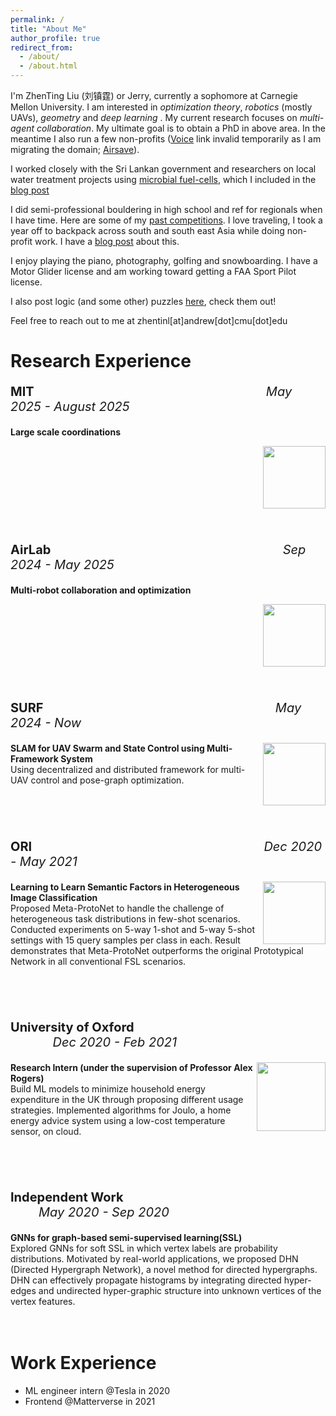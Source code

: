 ```yaml
---
permalink: /
title: "About Me"
author_profile: true
redirect_from: 
  - /about/
  - /about.html
---
```



I'm ZhenTing Liu (刘镇霆) or Jerry, currently a sophomore at Carnegie Mellon University. I am interested in *optimization theory*, *robotics* (mostly UAVs), *geometry* and *deep learning* . My current research focuses on *multi-agent collaboration*. My ultimate goal is to obtain a PhD in above area. In the meantime I also run a few non-profits ([Voice](https://www.action-voice.com/) link invalid temporarily as I am migrating the domain; [Airsave](http://airsave.life/)). 

I worked closely with the Sri Lankan government and researchers on local water treatment projects using [microbial fuel-cells](https://en.wikipedia.org/wiki/Microbial_fuel_cell), which I included in the [blog post](https://jerryzhenting.github.io/posts/2024/06/blog-post-3/) 

I did semi-professional bouldering in high school and ref for regionals when I have time. Here are some of my [past competitions](https://competitions.touchstoneclimbing.com/series/15/events/97/completed). I love traveling, I took a year off to backpack across south and south east Asia while doing non-profit work. I have a [blog post](https://jerryzhenting.github.io/posts/2014/06/blog-post-3/) about this. 


I enjoy playing the piano, photography, golfing and snowboarding. I have a Motor Glider license and am working toward getting a FAA Sport Pilot license. 

I also post logic (and some other) puzzles [here](https://jerryzhenting.github.io/year-archive/), check them out!

Feel free to reach out to me at zhentinl[at]andrew[dot]cmu[dot]edu




<div id="work_experience">
<h1>Research Experience</h1>


<div>
<p style="font-size:20px;"><b>MIT</b>&nbsp; &nbsp; &nbsp; &nbsp; &nbsp; &nbsp; &nbsp; &nbsp; &nbsp; &nbsp; &nbsp; &nbsp; &nbsp; &nbsp; &nbsp; &nbsp; &nbsp; &nbsp; &nbsp; &nbsp; &nbsp; &nbsp; &nbsp; &nbsp; &nbsp; &nbsp; &nbsp; &nbsp; &nbsp; &nbsp; &nbsp; &nbsp; &nbsp; <em>May 2025 - August 2025</em></p>

<div class="archive__proj__row">
  <div class="archive__proj__right">
    <p>
    <b>Large scale coordinations</b>
    <br>
    </p><img src="https://JerryZhenTing.github.io/images/mit.jpg" align="right" width="100px"/>
</div>
</div>
<br clear="right"/>
<br clear="right"/>
<br clear="right"/>

<div>
<p style="font-size:20px;"><b>AirLab</b>&nbsp; &nbsp; &nbsp; &nbsp; &nbsp; &nbsp; &nbsp; &nbsp; &nbsp; &nbsp; &nbsp; &nbsp; &nbsp; &nbsp; &nbsp; &nbsp; &nbsp; &nbsp; &nbsp; &nbsp; &nbsp; &nbsp; &nbsp; &nbsp; &nbsp; &nbsp; &nbsp; &nbsp; &nbsp; &nbsp; &nbsp; &nbsp; &nbsp; <em>Sep 2024 - May 2025</em></p>

<div class="archive__proj__row">
  <div class="archive__proj__right">
    <p>
    <b>Multi-robot collaboration and optimization</b>
    <br>
    </p><img src="https://JerryZhenTing.github.io/images/airlab.jpg" align="right" width="100px"/>
</div>
</div>
<br clear="right"/>
<br clear="right"/>
<br clear="right"/>
<div>
<p style="font-size:20px;"><b>SURF</b>&nbsp; &nbsp; &nbsp; &nbsp; &nbsp; &nbsp; &nbsp; &nbsp; &nbsp; &nbsp; &nbsp; &nbsp; &nbsp; &nbsp; &nbsp; &nbsp; &nbsp; &nbsp; &nbsp; &nbsp; &nbsp; &nbsp; &nbsp; &nbsp; &nbsp; &nbsp; &nbsp; &nbsp; &nbsp; &nbsp; &nbsp; &nbsp; &nbsp; <em>May 2024 - Now</em>   </p>

<div class="archive__proj__row">
  <div class="archive__proj__right">
    <p><img src="https://JerryZhenTing.github.io/images/RI_5.png" align="right" width="100px"/>
    <b>SLAM for UAV Swarm and State Control using
Multi-Framework System </b>
    <br>Using decentralized and distributed framework for multi-UAV control and pose-graph optimization. 
    </p>
  </div>
  
</div>
</div>


<br clear="right"/>
<br clear="right"/>
<br clear="right"/>
<div>
<p style="font-size:20px;"><b>ORI</b>&nbsp; &nbsp; &nbsp; &nbsp; &nbsp; &nbsp; &nbsp; &nbsp; &nbsp; &nbsp; &nbsp; &nbsp; &nbsp; &nbsp; &nbsp; &nbsp; &nbsp; &nbsp; &nbsp; &nbsp; &nbsp; &nbsp; &nbsp; &nbsp; &nbsp; &nbsp; &nbsp; &nbsp; &nbsp; &nbsp; &nbsp; &nbsp; &nbsp; <em>Dec 2020 - May 2021</em>   </p>

<div class="archive__proj__row">
  <div class="archive__proj__right">
    <p><img src="https://JerryZhenTing.github.io/images/oxfordrobotics.png" align="right" width="100px"/>
    <b>Learning to Learn Semantic Factors in Heterogeneous Image Classification</b>
    <br>Proposed Meta-ProtoNet to handle
the challenge of heterogeneous task distributions in
few-shot scenarios. Conducted experiments
on 5-way 1-shot and 5-way 5-shot settings with 15 query samples per class in each. Result demonstrates that Meta-ProtoNet outperforms the
original Prototypical Network in all conventional
FSL scenarios.
    </p>
  </div>
  
</div>
</div>


<br clear="right"/>
<br clear="right"/>
<br clear="right"/>
<div>
<p style="font-size:20px;"><b>University of Oxford</b>&nbsp; &nbsp; &nbsp; &nbsp; &nbsp; &nbsp; &nbsp; &nbsp; &nbsp; &nbsp; &nbsp; &nbsp; &nbsp; &nbsp; &nbsp; &nbsp; &nbsp; &nbsp; &nbsp; &nbsp; &nbsp; &nbsp; &nbsp; &nbsp; &nbsp; &nbsp; &nbsp; &nbsp; &nbsp; &nbsp; &nbsp; &nbsp; &nbsp; <em>Dec 2020 - Feb 2021</em>   </p>

<div class="archive__proj__row">
  <div class="archive__proj__right">
    <p><img src="https://JerryZhenTing.github.io/images/ofu.jpg" align="right" width="110px"/>
    <b>Research Intern (under the supervision of Professor Alex Rogers)</b>
    <br>Build ML models to minimize household energy expenditure in the UK through proposing different usage strategies. Implemented algorithms for Joulo, a home energy advice system using a low-cost temperature sensor, on cloud.
    </p>
  </div>
  
</div>
</div>

<br clear="right"/>
<br clear="right"/>
<br clear="right"/>
<div>
<p style="font-size:20px;"><b>Independent Work</b>&nbsp; &nbsp; &nbsp; &nbsp; &nbsp; &nbsp; &nbsp; &nbsp; &nbsp; &nbsp; &nbsp; &nbsp; &nbsp; &nbsp; &nbsp; &nbsp; &nbsp; &nbsp; &nbsp; &nbsp; &nbsp; &nbsp; &nbsp; &nbsp; &nbsp; &nbsp; &nbsp; &nbsp; &nbsp; &nbsp; &nbsp; &nbsp; &nbsp; <em>May 2020 - Sep 2020</em>   </p>
    <b>GNNs for graph-based semi-supervised learning(SSL)</b>
    <br> Explored GNNs for soft SSL in which vertex labels are probability distributions. Motivated by real-world applications, we proposed DHN (Directed Hypergraph Network), a novel method for directed hypergraphs. DHN can effectively propagate histograms by integrating directed hyper-edges and undirected hyper-graphic structure into unknown vertices of the vertex features.
    
  </div>
  
</div>
</div>


<br clear="right"/>
<br clear="right"/>

<div id="work_experience">
<h1>Work Experience</h1>
<ul>
  <li>ML engineer intern @Tesla in 2020</li>
  <li>Frontend @Matterverse in 2021</li>

</ul>
<!-- This is the front page of a website that is powered by the [Academic Pages template](https://github.com/academicpages/academicpages.github.io) and hosted on GitHub pages. [GitHub pages](https://pages.github.com) is a free service in which websites are built and hosted from code and data stored in a GitHub repository, automatically updating when a new commit is made to the respository. This template was forked from the [Minimal Mistakes Jekyll Theme](https://mmistakes.github.io/minimal-mistakes/) created by Michael Rose, and then extended to support the kinds of content that academics have: publications, talks, teaching, a portfolio, blog posts, and a dynamically-generated CV. You can fork [this repository](https://github.com/academicpages/academicpages.github.io) right now, modify the configuration and markdown files, add your own PDFs and other content, and have your own site for free, with no ads! An older version of this template powers my own personal website at [stuartgeiger.com](http://stuartgeiger.com), which uses [this Github repository](https://github.com/staeiou/staeiou.github.io).

<!-- A data-driven personal website
======
Like many other Jekyll-based GitHub Pages templates, Academic Pages makes you separate the website's content from its form. The content & metadata of your website are in structured markdown files, while various other files constitute the theme, specifying how to transform that content & metadata into HTML pages. You keep these various markdown (.md), YAML (.yml), HTML, and CSS files in a public GitHub repository. Each time you commit and push an update to the repository, the [GitHub pages](https://pages.github.com/) service creates static HTML pages based on these files, which are hosted on GitHub's servers free of charge.

Many of the features of dynamic content management systems (like Wordpress) can be achieved in this fashion, using a fraction of the computational resources and with far less vulnerability to hacking and DDoSing. You can also modify the theme to your heart's content without touching the content of your site. If you get to a point where you've broken something in Jekyll/HTML/CSS beyond repair, your markdown files describing your talks, publications, etc. are safe. You can rollback the changes or even delete the repository and start over -- just be sure to save the markdown files! Finally, you can also write scripts that process the structured data on the site, such as [this one](https://github.com/academicpages/academicpages.github.io/blob/master/talkmap.ipynb) that analyzes metadata in pages about talks to display [a map of every location you've given a talk](https://academicpages.github.io/talkmap.html).

Getting started
======
1. Register a GitHub account if you don't have one and confirm your e-mail (required!)
1. Fork [this repository](https://github.com/academicpages/academicpages.github.io) by clicking the "fork" button in the top right. 
1. Go to the repository's settings (rightmost item in the tabs that start with "Code", should be below "Unwatch"). Rename the repository "[your GitHub username].github.io", which will also be your website's URL.
1. Set site-wide configuration and create content & metadata (see below -- also see [this set of diffs](http://archive.is/3TPas) showing what files were changed to set up [an example site](https://getorg-testacct.github.io) for a user with the username "getorg-testacct")
1. Upload any files (like PDFs, .zip files, etc.) to the files/ directory. They will appear at https://[your GitHub username].github.io/files/example.pdf.  
1. Check status by going to the repository settings, in the "GitHub pages" section

Site-wide configuration
------
The main configuration file for the site is in the base directory in [_config.yml](https://github.com/academicpages/academicpages.github.io/blob/master/_config.yml), which defines the content in the sidebars and other site-wide features. You will need to replace the default variables with ones about yourself and your site's github repository. The configuration file for the top menu is in [_data/navigation.yml](https://github.com/academicpages/academicpages.github.io/blob/master/_data/navigation.yml). For example, if you don't have a portfolio or blog posts, you can remove those items from that navigation.yml file to remove them from the header. 

Create content & metadata
------
For site content, there is one markdown file for each type of content, which are stored in directories like _publications, _talks, _posts, _teaching, or _pages. For example, each talk is a markdown file in the [_talks directory](https://github.com/academicpages/academicpages.github.io/tree/master/_talks). At the top of each markdown file is structured data in YAML about the talk, which the theme will parse to do lots of cool stuff. The same structured data about a talk is used to generate the list of talks on the [Talks page](https://academicpages.github.io/talks), each [individual page](https://academicpages.github.io/talks/2012-03-01-talk-1) for specific talks, the talks section for the [CV page](https://academicpages.github.io/cv), and the [map of places you've given a talk](https://academicpages.github.io/talkmap.html) (if you run this [python file](https://github.com/academicpages/academicpages.github.io/blob/master/talkmap.py) or [Jupyter notebook](https://github.com/academicpages/academicpages.github.io/blob/master/talkmap.ipynb), which creates the HTML for the map based on the contents of the _talks directory).

**Markdown generator**

I have also created [a set of Jupyter notebooks](https://github.com/academicpages/academicpages.github.io/tree/master/markdown_generator
) that converts a CSV containing structured data about talks or presentations into individual markdown files that will be properly formatted for the Academic Pages template. The sample CSVs in that directory are the ones I used to create my own personal website at stuartgeiger.com. My usual workflow is that I keep a spreadsheet of my publications and talks, then run the code in these notebooks to generate the markdown files, then commit and push them to the GitHub repository.

How to edit your site's GitHub repository
------
Many people use a git client to create files on their local computer and then push them to GitHub's servers. If you are not familiar with git, you can directly edit these configuration and markdown files directly in the github.com interface. Navigate to a file (like [this one](https://github.com/academicpages/academicpages.github.io/blob/master/_talks/2012-03-01-talk-1.md) and click the pencil icon in the top right of the content preview (to the right of the "Raw | Blame | History" buttons). You can delete a file by clicking the trashcan icon to the right of the pencil icon. You can also create new files or upload files by navigating to a directory and clicking the "Create new file" or "Upload files" buttons. 

Example: editing a markdown file for a talk
![Editing a markdown file for a talk](/images/editing-talk.png)

For more info
------
More info about configuring Academic Pages can be found in [the guide](https://academicpages.github.io/markdown/). The [guides for the Minimal Mistakes theme](https://mmistakes.github.io/minimal-mistakes/docs/configuration/) (which this theme was forked from) might also be helpful.  -->
